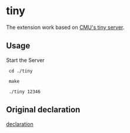 # tiny
The extension work based on [CMU's tiny server](http://csapp.cs.cmu.edu/im/labs/proxylab.tar). 

## Usage
Start the Server

``` cd ./tiny```

``` make```

``` ./tiny 12346```

## Original declaration
[declaration](./tiny/README)
